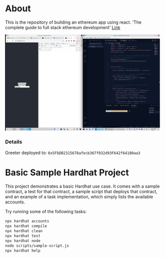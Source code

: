 # About

This is the repository of building an ethereum app using react. 'The complete guide to full stack ethereum development' [Link](https://dev.to/dabit3/the-complete-guide-to-full-stack-ethereum-development-3j13)

![screenshot](./src/assets/screenshot1.png)

### Details
Greeter deployed to: `0x5FbDB2315678afecb367f032d93F642f64180aa3`

# Basic Sample Hardhat Project

This project demonstrates a basic Hardhat use case. It comes with a sample contract, a test for that contract, a sample script that deploys that contract, and an example of a task implementation, which simply lists the available accounts.

Try running some of the following tasks:

```shell
npx hardhat accounts
npx hardhat compile
npx hardhat clean
npx hardhat test
npx hardhat node
node scripts/sample-script.js
npx hardhat help
```

